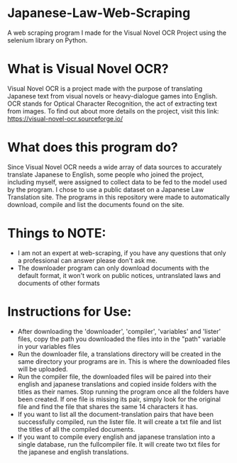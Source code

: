 # Japanese-Law-Web-Scraping
A web scraping program I made for the Visual Novel OCR Project using the selenium library on Python.

# What is Visual Novel OCR? 
Visual Novel OCR is a project made with the purpose of translating Japanese text from visual novels or heavy-dialogue games into English. OCR stands for Optical Character Recognition, the act of extracting text from images. To find out about more details on the project, visit this link: https://visual-novel-ocr.sourceforge.io/

# What does this program do?
Since Visual Novel OCR needs a wide array of data sources to accurately translate Japanese to English, some people who joined the project, including myself, were assigned to collect data to be fed to the model used by the program. I chose to use a public dataset on a Japanese Law Translation site. The programs in this repository were made to automatically download, compile and list the documents found on the site. 

# Things to NOTE:
- I am not an expert at web-scraping, if you have any questions that only a professional can answer please don't ask me.
- The downloader program can only download documents with the default format, it won't work on public notices, untranslated laws and documents of other formats

# Instructions for Use:
* After downloading the 'downloader', 'compiler', 'variables' and 'lister' files, copy the path you downloaded the files into in the "path" variable in your variables files
* Run the downloader file, a translations directory will be created in the same directory your programs are in. This is where the downloaded files will be uploaded.
* Run the compiler file, the downloaded files will be paired into their english and japanese translations and copied inside folders with the titles as their names. Stop running the program once all the folders have been created. If one file is missing its pair, simply look for the original file and find the file that shares the same 14 characters it has.
* If you want to list all the document-translation pairs that have been successfully compiled, run the lister file. It will create a txt file and list the titles of all the compiled documents.
* If you want to compile every english and japanese translation into a single database, run the fullcompiler file. It will create two txt files for the japanese and english translations.

